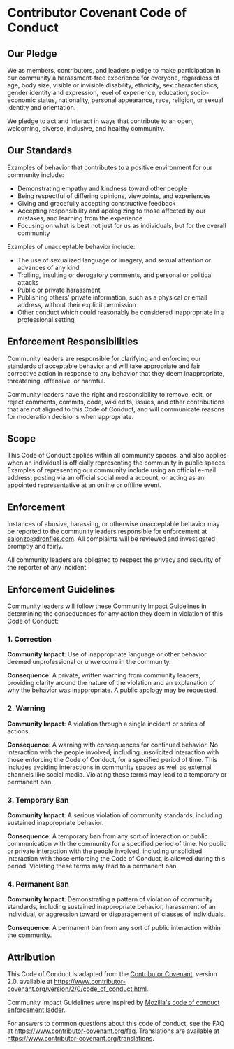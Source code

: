 
# Contributor Covenant Code of Conduct

## Our Pledge

We as members, contributors, and leaders pledge to make participation in 
our
community a harassment-free experience for everyone, regardless of age, 
body
size, visible or invisible disability, ethnicity, sex characteristics, 
gender
identity and expression, level of experience, education, socio-economic 
status,
nationality, personal appearance, race, religion, or sexual identity
and orientation.

We pledge to act and interact in ways that contribute to an open, 
welcoming,
diverse, inclusive, and healthy community.

## Our Standards

Examples of behavior that contributes to a positive environment for our
community include:

* Demonstrating empathy and kindness toward other people
* Being respectful of differing opinions, viewpoints, and experiences
* Giving and gracefully accepting constructive feedback
* Accepting responsibility and apologizing to those affected by our 
mistakes,
  and learning from the experience
* Focusing on what is best not just for us as individuals, but for the
  overall community

Examples of unacceptable behavior include:

* The use of sexualized language or imagery, and sexual attention or
  advances of any kind
* Trolling, insulting or derogatory comments, and personal or political 
attacks
* Public or private harassment
* Publishing others' private information, such as a physical or email
  address, without their explicit permission
* Other conduct which could reasonably be considered inappropriate in a
  professional setting

## Enforcement Responsibilities

Community leaders are responsible for clarifying and enforcing our 
standards of
acceptable behavior and will take appropriate and fair corrective action 
in
response to any behavior that they deem inappropriate, threatening, 
offensive,
or harmful.

Community leaders have the right and responsibility to remove, edit, or 
reject
comments, commits, code, wiki edits, issues, and other contributions that 
are
not aligned to this Code of Conduct, and will communicate reasons for 
moderation
decisions when appropriate.

## Scope

This Code of Conduct applies within all community spaces, and also applies 
when
an individual is officially representing the community in public spaces.
Examples of representing our community include using an official e-mail 
address,
posting via an official social media account, or acting as an appointed
representative at an online or offline event.

## Enforcement

Instances of abusive, harassing, or otherwise unacceptable behavior may be
reported to the community leaders responsible for enforcement at
ealonzo@dronfies.com.
All complaints will be reviewed and investigated promptly and fairly.

All community leaders are obligated to respect the privacy and security of 
the
reporter of any incident.

## Enforcement Guidelines

Community leaders will follow these Community Impact Guidelines in 
determining
the consequences for any action they deem in violation of this Code of 
Conduct:

### 1. Correction

**Community Impact**: Use of inappropriate language or other behavior 
deemed
unprofessional or unwelcome in the community.

**Consequence**: A private, written warning from community leaders, 
providing
clarity around the nature of the violation and an explanation of why the
behavior was inappropriate. A public apology may be requested.

### 2. Warning

**Community Impact**: A violation through a single incident or series
of actions.

**Consequence**: A warning with consequences for continued behavior. No
interaction with the people involved, including unsolicited interaction 
with
those enforcing the Code of Conduct, for a specified period of time. This
includes avoiding interactions in community spaces as well as external 
channels
like social media. Violating these terms may lead to a temporary or
permanent ban.

### 3. Temporary Ban

**Community Impact**: A serious violation of community standards, 
including
sustained inappropriate behavior.

**Consequence**: A temporary ban from any sort of interaction or public
communication with the community for a specified period of time. No public 
or
private interaction with the people involved, including unsolicited 
interaction
with those enforcing the Code of Conduct, is allowed during this period.
Violating these terms may lead to a permanent ban.

### 4. Permanent Ban

**Community Impact**: Demonstrating a pattern of violation of community
standards, including sustained inappropriate behavior,  harassment of an
individual, or aggression toward or disparagement of classes of 
individuals.

**Consequence**: A permanent ban from any sort of public interaction 
within
the community.

## Attribution

This Code of Conduct is adapted from the [Contributor Covenant][homepage],
version 2.0, available at
https://www.contributor-covenant.org/version/2/0/code_of_conduct.html.

Community Impact Guidelines were inspired by [Mozilla's code of conduct
enforcement ladder](https://github.com/mozilla/diversity).

[homepage]: https://www.contributor-covenant.org

For answers to common questions about this code of conduct, see the FAQ at
https://www.contributor-covenant.org/faq. Translations are available at
https://www.contributor-covenant.org/translations.

